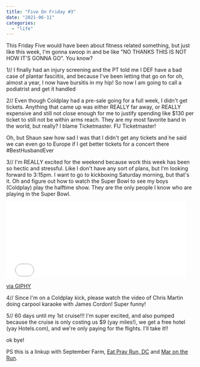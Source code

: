 ```yaml
---
title: "Five On Friday #3"
date: "2021-06-11"
categories: 
  - "life"
---
```


This Friday Five would have been about fitness related something, but just like this week, I'm gonna swoop in and be like "NO THANKS THIS IS NOT HOW IT'S GONNA GO". You know?  
  
1// I finally had an injury screening and the PT told me I DEF have a bad case of plantar fasciitis, and because I've been letting that go on for oh, almost a year, I now have bursitis in my hip! So now I am going to call a podiatrist and get it handled  
  

  

2// Even though Coldplay had a pre-sale going for a full week, I didn't get tickets. Anything that came up was either REALLY far away, or REALLY expensive and still not close enough for me to justify spending like $130 per ticket to still not be within arms reach. They are my most favorite band in the world, but really? I blame Ticketmaster. FU Ticketmaster!

  

Oh, but Shaun saw how sad I was that I didn't get any tickets and he said we can even go to Europe if I get better tickets for a concert there #BestHusbandEver 

  

  

  

3// I'm REALLY excited for the weekend because work this week has been so hectic and stressful. Like I don't have any sort of plans, but I'm looking forward to 3:15pm. I want to go to kickboxing Saturday morning, but that's it. Oh and figure out how to watch the Super Bowl to see my boys (Coldplay) play the halftime show. They are the only people I know who are playing in the Super Bowl.

  

<iframe allowfullscreen frameborder="0" height="201" src="//giphy.com/embed/xcwOQbd8pktIQ" width="480"></iframe>

  

[via GIPHY](http://giphy.com/gifs/mic-beyonce-beyonc-coldplay-xcwOQbd8pktIQ)  
  
  
4// Since I'm on a Coldplay kick, please watch the video of Chris Martin doing carpool karaoke with James Cordon! Super funny!  
  
5// 60 days until my 1st cruise!!! I'm super excited, and also pumped because the cruise is only costing us $9 (yay miles!), we get a free hotel (yay Hotels.com), and we're only paying for the flights. I'll take it!!  
  
ok bye!  
  
PS this is a linkup with September Farm, [Eat Pray Run, DC](http://eatprayrundc.com/) and [Mar on the Run](http://www.marontherun.com/).

